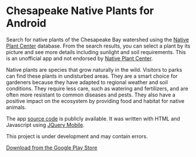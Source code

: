 Chesapeake Native Plants for Android
======================

Search for native plants of the Chesapeake Bay watershed using the [Native Plant Center](http://www.nativeplantcenter.net/) database. From the search results, you can select a plant by its picture and see more details including sunlight and soil requirements. This is an unofficial app and not endorsed by [Native Plant Center](http://www.nativeplantcenter.net/).

Native plants are species that grow naturally in the wild. Visitors to parks can find these plants in undisturbed areas. They are a smart choice for gardeners because they have adapted to regional weather and soil conditions. They require less care, such as watering and fertilizers, and are often more resistant to common diseases and pests. They also have a positive impact on the ecosystem by providing food and habitat for native animals.

The app [source code](https://github.com/CoderCoop/nativePlantsChesapeake) is publicly available. It was written with HTML and Javascript using [JQuery Mobile](http://jquerymobile.com/). 

This project is under development and may contain errors.

<a class="btn" href="https://play.google.com/store/apps/details?id=org.codercoop.nativeplants">Download from the Google Play Store</a>
